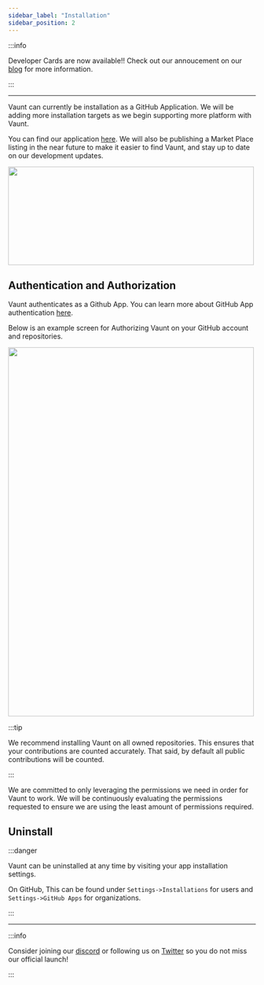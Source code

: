 ```yaml
---
sidebar_label: "Installation"
sidebar_position: 2
---
```


:::info

Developer Cards are now available!! Check out our annoucement on our [blog](https://blog.vaunt.dev/preview/6422751ff9009500083d142c) for more information.

:::

___

Vaunt can currently be installation as a GitHub Application. We will be adding more installation targets as we begin supporting more platform with Vaunt.

You can find our application [here](https://github.com/apps/vauntdev). We will also be publishing a Market Place listing in the near future to make it easier to find Vaunt, and stay up to date on our development updates.

<p>
    <img src={require('./assets/install_vaunt.png').default}  width="500" height="200"/>
</p>

## Authentication and Authorization

Vaunt authenticates as a Github App. You can learn more about GitHub App authentication [here](https://docs.github.com/en/apps/creating-github-apps/authenticating-with-a-github-app/about-authentication-with-a-github-app).

Below is an example screen for Authorizing Vaunt on your GitHub account and repositories.

<p>
    <img src={require('./assets/install_vaunt_permissions.png').default} width="500" height="750"/>
</p>

:::tip

We recommend installing Vaunt on all owned repositories. This ensures that your contributions are counted accurately. That said, by default all public contributions will be counted.

:::

We are committed to only leveraging the permissions we need in order for Vaunt to work. We will be continuously evaluating the permissions requested to ensure we are using the least amount of permissions required.

## Uninstall

:::danger

Vaunt can be uninstalled at any time by visiting your app installation settings.

On GitHub, This can be found under `Settings->Installations` for users and `Settings->GitHub Apps` for organizations.  

:::

___

:::info

Consider joining our [discord](https://discord.gg/mn29Xkvry2) or following us on [Twitter](https://twitter.com/VauntDev)
so you do not miss our official launch!

:::
